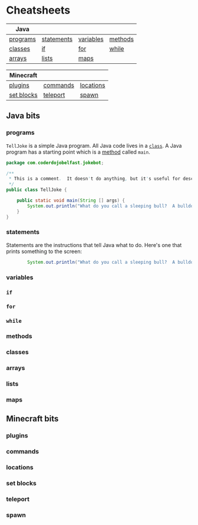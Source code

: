 # Cheatsheets

Java | | | |
--- | --- | --- | ---
[programs](#programs) | [statements](#statements) | [variables](#variables) | [methods](#methods)
[classes](#classes) | [if](#if) | [for](#for) | [while](#while) 
 [arrays](#arrays) | [lists](#lists) | [maps](#maps)
 
 
 Minecraft | | |
 --- | --- | ---
 [plugins](#plugins) | [commands](#commands) | [locations](#locations) 
 [set blocks](#set-blocks) | [teleport](#teleport) | [spawn](#spawn) 

## Java bits

### programs

`TellJoke` is a simple Java program.  All Java code lives in a [`class`](#classes). 
A Java program has a starting point which is a [method](#methods) called `main`.


```java
package com.coderdojobelfast.jokebot;

/**
 * This is a comment.  It doesn't do anything, but it's useful for describing what the code does.
 */
public class TellJoke {

	public static void main(String [] args) {
		System.out.println("What do you call a sleeping bull?  A bulldozer!");
	}
}
```


### statements

Statements are the instructions that tell Java what to do.  Here's one that prints something
to the screen:

```java
		System.out.println("What do you call a sleeping bull?  A bulldozer!");
```


### variables

### `if`

### `for`

### `while`

### methods

### classes

### arrays

### lists

### maps

## Minecraft bits

###  plugins 

### commands
 
### locations
 
### set blocks 

### teleport 

### spawn 


 
 